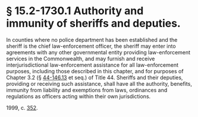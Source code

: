 # § 15.2-1730.1 Authority and immunity of sheriffs and deputies.

<p>In counties where no police department has been established and the sheriff is the chief law-enforcement officer, the sheriff may enter into agreements with any other governmental entity providing law-enforcement services in the Commonwealth, and may furnish and receive interjurisdictional law-enforcement assistance for all law-enforcement purposes, including those described in this chapter, and for purposes of Chapter 3.2 (§ <a href='http://law.lis.virginia.gov/vacode/44-146.13/'>44-146.13</a> et seq.) of Title 44. Sheriffs and their deputies, providing or receiving such assistance, shall have all the authority, benefits, immunity from liability and exemptions from laws, ordinances and regulations as officers acting within their own jurisdictions.</p><p>1999, c. <a href='http://lis.virginia.gov/cgi-bin/legp604.exe?991+ful+CHAP0352'>352</a>.</p>